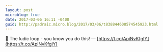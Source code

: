 ```yaml
---
layout: post
microblog: true
date: 2017-03-06 16:11 -0400
guid: http://padraic.micro.blog/2017/03/06/t838844608574545923.html
---
```

🔗 The ludic loop - you know you do this! — [https://t.co/ApiNvKfgIY](https://t.co/ApiNvKfgIY)
